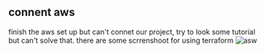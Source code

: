 ## connent aws

finish the aws set up but can't connet our project, try to look some tutorial but can't solve that. there are some scrrenshoot for using terraform
![asw]()
